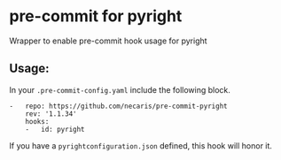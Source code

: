 # pre-commit for pyright
Wrapper to enable pre-commit hook usage for pyright

## Usage:
In your `.pre-commit-config.yaml` include the following block.

```
-   repo: https://github.com/necaris/pre-commit-pyright
    rev: '1.1.34'
    hooks:
    -   id: pyright
```

If you have a `pyrightconfiguration.json` defined, this hook will honor it.
